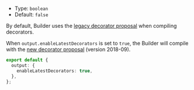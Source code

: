 - Type: `boolean`
- Default: `false`

By default, Builder uses the [legacy decorator proposal](https://github.com/wycats/javascript-decorators/blob/e1bf8d41bfa2591d949dd3bbf013514c8904b913/README.md) when compiling decorators.

When `output.enableLatestDecorators` is set to `true`, the Builder will compile with the [new decorator proposal](https://github.com/tc39/proposal-decorators/tree/7fa580b40f2c19c561511ea2c978e307ae689a1b) (version 2018-09).

```ts
export default {
  output: {
    enableLatestDecorators: true,
  },
};
```
